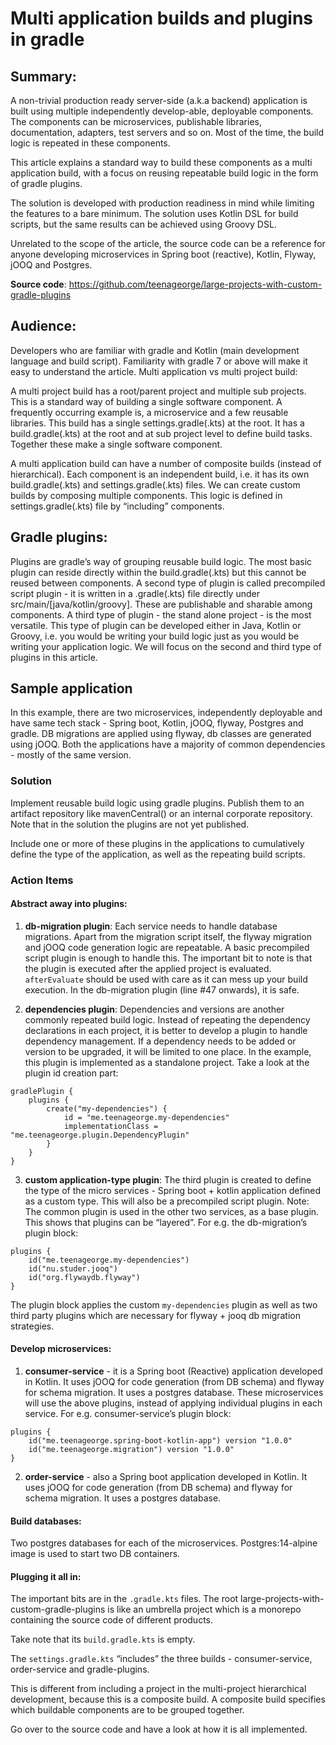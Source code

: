 # Multi application builds and plugins in gradle

## Summary:
A non-trivial production ready server-side (a.k.a backend) application is built using multiple independently develop-able, deployable components. The components can be microservices, publishable libraries, documentation, adapters, test servers and so on. Most of the time, the build logic is repeated in these components.

This article explains a standard way to build these components  as a multi application build, with a focus on reusing repeatable build logic in the form of gradle plugins.

The solution is developed with production readiness in mind while limiting the features to a bare minimum. The solution uses Kotlin DSL for build scripts, but the same results can be achieved using Groovy DSL.

Unrelated to the scope of the article, the source code can be a reference for anyone developing microservices in Spring boot (reactive), Kotlin, Flyway, jOOQ and Postgres.

**Source code**: https://github.com/teenageorge/large-projects-with-custom-gradle-plugins

## Audience:
Developers who are familiar with gradle and Kotlin (main development language and build script). Familiarity with gradle 7 or above will make it easy to understand the article.
Multi application vs multi project build:

A multi project build has a root/parent project and multiple sub projects. This is a standard way of building a single software component. A frequently occurring example is, a microservice and a few reusable libraries. This build has a single settings.gradle(.kts) at the root. It has a build.gradle(.kts) at the root and at sub project level to define build tasks. Together these make a single software component.

A multi application build can have a number of composite builds (instead of hierarchical). Each component is an independent build, i.e. it has its own build.gradle(.kts) and settings.gradle(.kts) files. We can create custom builds by composing multiple components. This logic is defined in settings.gradle(.kts) file by “including” components.

## Gradle plugins:
Plugins are gradle’s way of grouping reusable build logic. The most basic plugin can reside directly within the build.gradle(.kts) but this cannot be reused between components. A second type of plugin is called precompiled script plugin - it is written in a .gradle(.kts) file directly under src/main/[java/kotlin/groovy]. These are publishable and sharable among components. A third type of plugin - the stand alone project - is the most versatile. This type of plugin can be developed either in Java, Kotlin or Groovy, i.e. you would be writing your build logic just as you would be writing your application logic.
We will focus on the second and third type of plugins in this article.

## Sample application
In this example, there are two microservices, independently deployable and have same tech stack - Spring boot, Kotlin, jOOQ, flyway, Postgres and gradle.
DB migrations are applied using flyway, db classes are generated using jOOQ.
Both the applications have a majority of common dependencies - mostly of the same version.

### Solution
Implement reusable build logic using gradle plugins. Publish them to an artifact repository like mavenCentral() or an internal corporate repository. Note that in the solution the plugins are not yet published.

Include one or more of these plugins in the applications to cumulatively define the type of the application, as well as the repeating build scripts.

### Action Items
#### Abstract away into plugins:
1. **db-migration plugin**: Each service needs to handle database migrations. Apart from the migration script itself, the flyway migration and jOOQ code generation logic are repeatable. 
A basic precompiled script plugin is enough to handle this. The important bit to note is that the plugin is executed after the applied project is evaluated. 
`afterEvaluate` should be used with care as it can mess up your build execution. In the db-migration plugin (line #47 onwards), it is safe.

2. **dependencies plugin**: Dependencies and versions are another commonly repeated build logic. Instead of repeating the dependency declarations in each project, it is better to develop a plugin to handle dependency management. If a dependency needs to be added or version to be upgraded, it will be limited to one place. In the example, this plugin is implemented as a standalone project. Take a look at the plugin id creation part:

```
gradlePlugin {
    plugins {
        create("my-dependencies") {
            id = "me.teenageorge.my-dependencies"
            implementationClass = "me.teenageorge.plugin.DependencyPlugin"
        }
    }
}
```
3. **custom application-type plugin**: The third plugin is created to define the type of the micro services - Spring boot + kotlin application defined as a custom type. This will also be a precompiled script plugin.
Note: The common plugin is used in the other two services, as a base plugin. This shows that plugins can be “layered”. For e.g. the db-migration’s plugin block:
```
plugins {
    id("me.teenageorge.my-dependencies")
    id("nu.studer.jooq")
    id("org.flywaydb.flyway")
}
```
The plugin block applies the custom `my-dependencies` plugin as well as two third party plugins which are necessary for flyway + jooq db migration strategies.

#### Develop microservices:
1. **consumer-service** - it is a Spring boot (Reactive) application developed in Kotlin. It uses jOOQ for code generation (from DB schema) and flyway for schema migration. It uses a postgres database.
These microservices will use the above plugins, instead of applying individual plugins in each service. For e.g. consumer-service’s plugin block:
```
plugins {
    id("me.teenageorge.spring-boot-kotlin-app") version "1.0.0"
    id("me.teenageorge.migration") version "1.0.0"
}
```

2. **order-service** - also a Spring boot application developed in Kotlin. It uses jOOQ for code generation (from DB schema) and flyway for schema migration. It uses a postgres database.
#### Build databases:
Two postgres databases for each of the microservices. Postgres:14-alpine image is used to start two DB containers.
#### Plugging it all in:

The important bits are in the `.gradle.kts` files. The root large-projects-with-custom-gradle-plugins is like an umbrella project which is a monorepo containing the source code of different products. 

Take note that its `build.gradle.kts` is empty. 

The `settings.gradle.kts` “includes” the three builds - consumer-service, order-service and gradle-plugins. 

This is different from including a project in the multi-project hierarchical development, because this is a composite build. A composite build specifies which buildable components are to be grouped together.

Go over to the source code and have a look at how it is all implemented.
